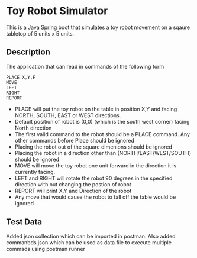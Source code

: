 # Toy Robot Simulator

This is a Java Spring boot that simulates a toy robot movement on a sqaure tabletop of 5 units x 5 units.

## Description

The application that can read in commands of the following form

    PLACE X,Y,F
    MOVE
    LEFT
    RIGHT
    REPORT

- PLACE will put the toy robot on the table in position X,Y
  and facing NORTH, SOUTH, EAST or WEST directions.
- Default position of robot is (0,0) (which is the south west corner) facing North direction
- The first valid command to the robot should be a PLACE command. Any other commands before Place should be ignored 
- Placing the robot out of the square dimenions should be ignored
- Placing the robot in a direction other than (NORTH/EAST/WEST/SOUTH)  should be ignored
- MOVE will move the toy robot one unit forward in the direction it is currently
  facing.
- LEFT and RIGHT will rotate the robot 90 degrees in the specified direction with out changing the postion of robot
- REPORT will print X,Y and Direction  of the robot
- Any move that would cause the robot to fall off the table would be ignored

## Test Data
Added json collection which can be imported in postman. Also added commanbds.json which can be used as data file to execute multiple commads using postman runner